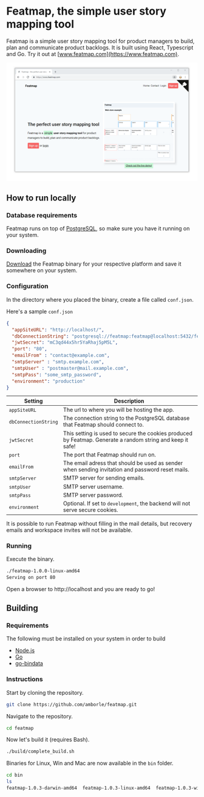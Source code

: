 # Featmap, the simple user story mapping tool
Featmap is a simple user story mapping tool for product managers to build, plan and communicate product backlogs. It is built using React, Typescript and Go. Try it out at [www.featmap.com](https://www.featmap.com).

![Featmap screenshot](screenshot.png)


## How to run locally

### Database requirements
Featmap runs on top of [PostgreSQL](https://www.postgresql.org/), so make sure you have it running on your system.

### Downloading
[Download](https://github.com/amborle/featmap/releases) the Featmap binary for your respective platform and save it somewhere on your system. 

### Configuration
In the directory where you placed the binary, create a file called ```conf.json```.

Here's a sample  ```conf.json```

```json
{  
  "appSiteURL": "http://localhost/",
  "dbConnectionString": "postgresql://featmap:featmap@localhost:5432/featmap?sslmode=disable",
  "jwtSecret": "mC3qd44x5hr5YaRhaj5pM5L",
  "port": "80",
  "emailFrom" : "contact@example.com",
  "smtpServer" : "smtp.example.com",
  "smtpUser" : "postmaster@mail.example.com",
  "smtpPass": "some_smtp_password",
  "environment": "production"
}
```

Setting | Description
--- | --- 
`appSiteURL` | The url to where you will be hosting the app.
`dbConnectionString` | The connection string to the PostgreSQL database that Featmap should connect to.
`jwtSecret` | This setting is used to secure the cookies produced by Featmap. Generate a random string and keep it safe! 
`port` | The port that Featmap should run on.
`emailFrom` | The email adress that should be used as sender when sending invitation and password reset mails.
`smtpServer` | SMTP server for sending emails.
`smtpUser` | SMTP server username.
`smtpPass` | SMTP server password.
`environment` |  Optional. If set to `development`, the backend will not serve secure cookies.

It is possible to run Featmap without filling in the mail details, but recovery emails and workspace invites will not be available.

### Running
Execute the binary.

```bash
./featmap-1.0.0-linux-amd64
Serving on port 80
```

Open a browser to http://localhost and you are ready to go!

## Building

### Requirements
The following must be installed on your system in order to build
* [Node.js](https://nodejs.org/)
* [Go](https://golang.org/)
* [go-bindata](https://github.com/jteeuwen/go-bindata)

### Instructions
Start by cloning the repository.

```bash
git clone https://github.com/amborle/featmap.git
```

Navigate to the repository.

```bash
cd featmap
```

Now let's build it (requires Bash).

```bash
./build/complete_build.sh
```

Binaries for Linux, Win and Mac are now available in the ```bin``` folder.

```bash
cd bin
ls
featmap-1.0.3-darwin-amd64  featmap-1.0.3-linux-amd64  featmap-1.0.3-windows-amd64.exe
```























